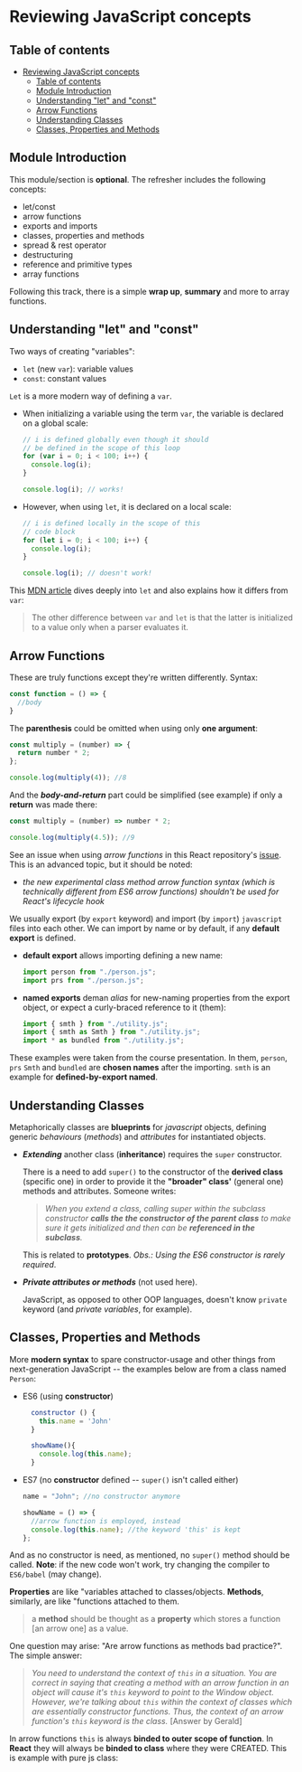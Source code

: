 # Reviewing JavaScript concepts

## Table of contents

- [Reviewing JavaScript concepts](#reviewing-javascript-concepts)
  - [Table of contents](#table-of-contents)
  - [Module Introduction](#module-introduction)
  - [Understanding "let" and "const"](#understanding-let-and-const)
  - [Arrow Functions](#arrow-functions)
  - [Understanding Classes](#understanding-classes)
  - [Classes, Properties and Methods](#classes-properties-and-methods)

<!-- Module Introduction -->

## Module Introduction

This module/section is **optional**. The refresher includes the following concepts:

- let/const
- arrow functions
- exports and imports
- classes, properties and methods
- spread & rest operator
- destructuring
- reference and primitive types
- array functions

Following this track, there is a simple **wrap up**, **summary** and more to array functions.

<!-- 12. Understanding "let" and "const" -->

## Understanding "let" and "const"

Two ways of creating "variables":

- `let` (new `var`): variable values
- `const`: constant values

`Let` is a more modern way of defining a `var`.

- When initializing a variable using the term `var`, the variable is declared on a global scale:

  ```javascript
  // i is defined globally even though it should
  // be defined in the scope of this loop
  for (var i = 0; i < 100; i++) {
    console.log(i);
  }

  console.log(i); // works!
  ```

- However, when using `let`, it is declared on a local scale:

  ```javascript
  // i is defined locally in the scope of this
  // code block
  for (let i = 0; i < 100; i++) {
    console.log(i);
  }

  console.log(i); // doesn't work!
  ```

This [MDN article](https://developer.mozilla.org/en-US/docs/Web/JavaScript/Reference/Statements/let#description) dives deeply into `let` and also explains how it differs from `var`:

> The other difference between `var` and `let` is that the latter is initialized to a value only when a parser evaluates it.

<!-- 13. Arrow Functions -->

## Arrow Functions

These are truly functions except they're written differently. Syntax:

```javascript
const function = () => {
  //body
}
```

The **parenthesis** could be omitted when using only **one argument**:

```javascript
const multiply = (number) => {
  return number * 2;
};

console.log(multiply(4)); //8
```

And the **_body-and-return_** part could be simplified (see example) if only a **return** was made there:

```javascript
const multiply = (number) => number * 2;

console.log(multiply(4.5)); //9
```

See an issue when using _arrow functions_ in this React repository's [issue](https://github.com/facebook/react/issues/10810). This is an advanced topic, but it should be noted:

- _the new experimental class method arrow function syntax (which is technically different from ES6 arrow functions) shouldn't be used for React's lifecycle hook_

<!-- 14. Exports and Imports -->

We usually export (by `export` keyword) and import (by `import`) `javascript` files into each other. We can import by name or by default, if any **default export** is defined.

- **default export** allows importing defining a new name:
  ```javascript
  import person from "./person.js";
  import prs from "./person.js";
  ```
- **named exports** deman _alias_ for new-naming properties from the export object, or expect a curly-braced reference to it (them):
  ```javascript
  import { smth } from "./utility.js";
  import { smth as Smth } from "./utility.js";
  import * as bundled from "./utility.js";
  ```

These examples were taken from the course presentation. In them, `person`, `prs` `Smth` and `bundled` are **chosen names** after the importing. `smth` is an example for **defined-by-export named**.

<!-- 15. Understanding Classes -->

## Understanding Classes

Metaphorically classes are **blueprints** for _javascript_ objects, defining generic _behaviours_ (_methods_) and _attributes_ for instantiated objects.

- **_Extending_** another class (**inheritance**) requires the `super` constructor.

  There is a need to add `super()` to the constructor of the **derived class** (specific one) in order to provide it the **"broader" class'** (general one) methods and attributes. Someone writes:

  > _When you extend a class, calling super within the subclass constructor **calls the the constructor of the parent class** to make sure it gets initialized and then can be **referenced in the subclass**._

  This is related to **prototypes**. _Obs.: Using the ES6 constructor is rarely required_.

- **_Private attributes or methods_** (not used here).

  JavaScript, as opposed to other OOP languages, doesn't know `private` keyword (and _private variables_, for example).

<!-- 16. Classes, Properties and Methods -->

## Classes, Properties and Methods

More **modern syntax** to spare constructor-usage and other things from next-generation JavaScript -- the examples below are from a class named `Person`:

- ES6 (using **constructor**)

  ```javascript
    constructor () {
      this.name = 'John'
    }

    showName(){
      console.log(this.name);
    }
  ```

- ES7 (no **constructor** defined -- `super()` isn't called either)

  ```javascript
  name = "John"; //no constructor anymore

  showName = () => {
    //arrow function is employed, instead
    console.log(this.name); //the keyword 'this' is kept
  };
  ```

And as no constructor is need, as mentioned, no `super()` method should be called. **Note**: if the new code won't work, try changing the compiler to `ES6/babel` (may change).

**Properties** are like "variables attached to classes/objects. **Methods**, similarly, are like "functions attached to them.

> a **method** should be thought as a **property** which stores a function \[an arrow one\] as a value.

One question may arise: "Are arrow functions as methods bad practice?". The simple answer:

> _You need to understand the context of `this` in a situation. You are correct in saying that creating a method with an arrow function in an object will cause it's `this` keyword to point to the Window object. However, we're talking about `this` within the context of classes which are essentially constructor functions. Thus, the context of an arrow function's `this` keyword is the class._ \[Answer by Gerald\]

In arrow functions `this` is always **binded to outer scope of function**. In **React** they will always be **binded to class** where they were CREATED. This is example with pure js class:
